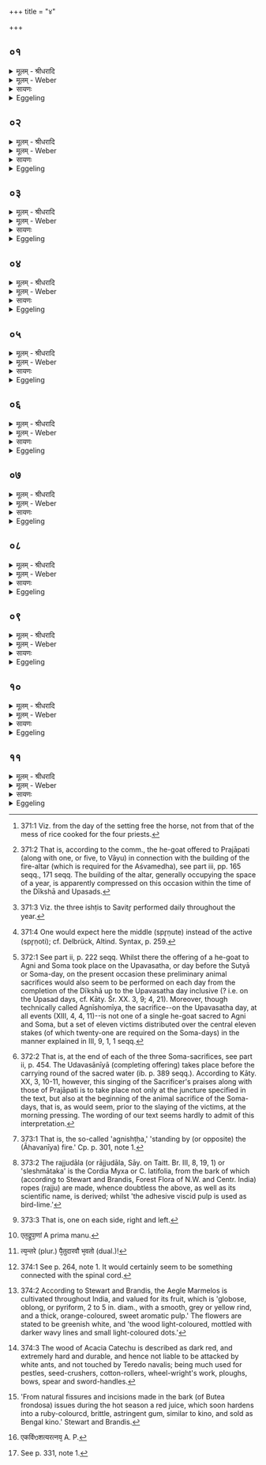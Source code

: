 +++
title = "४"

+++


## ०१
<details><summary>मूलम् - श्रीधरादि</summary>

संवत्सरे᳘ पर्य्य᳘वेते दीक्षा᳘॥  
प्राजापत्य᳘मालभ्यो᳘त्सीदन्ती᳘ष्टयः पुरो᳘हितस्याग्नि᳘षु यजेते᳘त्यु है᳘क ऽआहुः कि᳘मु दीक्षितो᳘ यजेत द्वा᳘दश दीक्षा द्वा᳘दशोपस᳘दस्तिस्रः᳘ सुत्यास्त᳘त्त्रिणव᳘मभिसम्पद्यते[[!!]] व्व᳘ज्ज्रो वै᳘ त्रिणवः᳘ क्षत्त्रम᳘श्वः क्षत्र᳘ᳫँ᳘ राज᳘न्यो व्व᳘ज्ज्रेण ख᳘लु वै᳘ क्षत्र᳘ᳫँ᳘ स्पृतन्तद्व᳘ज्ज्रेणैव᳘ क्षत्त्र᳘ᳫँ᳘ स्पृणोति॥
</details>

<details><summary>मूलम् - Weber</summary>

संवत्सरे᳘ पर्य᳘वेते दीक्षा᳟॥  
प्राजापत्य᳘मालभ्यो᳘त्सीदन्ती᳘ष्टयः पुरो᳘हितस्याग्नि᳘षु यजेते᳘त्यु है᳘क आहुः कि᳘मु दीक्षितो᳘ यजेत द्वा᳘दश दीक्षा द्वा᳘दशोपस᳘दस्तिस्रः᳘ सुत्यास्त᳘त्त्रिणव᳘मभिस᳘म्पद्यते व᳘ज्रो वै᳘ त्रिणवः᳘ क्षत्रम᳘श्वः क्षत्रं᳘ राजॗन्यो व᳘ज्रेण ख᳘लु वै᳘ क्षत्र᳘ᳫं᳘ स्पृतं तद्व᳘ज्रेणैव᳘ क्षत्र᳘ᳫं᳘ स्पृणोति॥
</details>

<details><summary>सायणः</summary>

…
</details>

<details><summary>Eggeling</summary>

1. When the year has expired [^egg_962], the Dīkshā (initiation) takes place. After the slaughtering of the victim sacred to Prajāpati [^egg_963], the (ishṭi) offerings [^egg_964] come to an end. Some, however, say, ‘Let him offer (them) on the fires of his Purohita (court-chaplain). But why should one who is initiated make offering? There are twelve Dīkshā (days), twelve Upasad (days) and three Sutyās (Soma-days), that amounts to the thrice-ninefold (stoma); but the thrice-ninefold, indeed, is a thunderbolt, and the horse is the nobility (kshatra), and the Rājanya is the nobility; and political power (kshatra) is won by the thunderbolt: thus he wins [^egg_965] political power by means of the thunderbolt.

[^egg_962]: 371:1 Viz. from the day of the setting free the horse, not from that of the mess of rice cooked for the four priests.

[^egg_963]: 371:2 That is, according to the comm., the he-goat offered to Prajāpati (along with one, or five, to Vāyu) in connection with the building of the fire-altar (which is required for the Aśvamedha), see part iii, pp. 165 seqq., 171 seqq. The building of the altar, generally occupying the space of a year, is apparently compressed on this occasion within the time of the Dīkshā and Upasads.

[^egg_964]: 371:3 Viz. the three ishṭis to Savitr̥ performed daily throughout the year.

[^egg_965]: 371:4 One would expect here the middle (spr̥ṇute) instead of the active (spr̥ṇoti); cf. Delbrück, Altind. Syntax, p. 259.
</details>

## ०२
<details><summary>मूलम् - श्रीधरादि</summary>

दीक्षणी᳘यायाᳫँ᳭ स᳘ᳫँ᳘स्थितायाम्॥  
(ᳫँ᳭) साय᳘म्वाचि व्वि᳘सृष्टायां व्वीणागणगि᳘न ऽउपसमे᳘ता भवन्ति ता᳘नध्वर्य्युः᳘ सम्प्रे᳘ष्यति व्वी᳘णागणगिन ऽइ᳘त्याह देवै᳘रिमं य᳘जमानᳫँ᳭ स᳘ङ्गायते᳘ति तन्ते त᳘था स᳘ङ्गायन्ति॥
</details>

<details><summary>मूलम् - Weber</summary>

दीक्षणी᳘यायाᳫं स᳘ᳫं᳘स्थितायाम्॥  
सायं᳘ वाचि वि᳘सृष्टायां वीणागणगि᳘न उपसमे᳘ता भवन्ति ता᳘नध्वर्युः᳘ सम्प्रे᳘ष्यति वी᳘णागणगिन इ᳘त्याह देवै᳘रिमं य᳘जमानᳫं सं᳘गायते᳘ति तं ते त᳘था सं᳘गायन्ति॥
</details>

<details><summary>सायणः</summary>

…
</details>

<details><summary>Eggeling</summary>

2. When the Initiation-offering has been completed, and Speech released in the evening, masters

of lute-players have come thither: these the Adhvaryu calls upon, 'Masters of lute-players,' he says, 'sing ye of this Sacrificer along with the gods!' and they accordingly sing of him in that manner--
</details>

## ०३
<details><summary>मूलम् - श्रीधरादि</summary>

(न्त्य᳘) अ᳘हरहर्व्वाचि व्वि᳘सृष्टायाम्॥  
(म) अग्नीषोमी᳘याणामन्ततः᳘ सᳫँ᳭स्था᳘याम्प᳘रित्दृतासु व्व᳘सतीव᳘रीषु तद्य᳘देनन्देवैः᳘ सङ्गा᳘यन्ति देवै᳘रे᳘वैनन्तत्स᳘लोकङ्कुर्व्वन्ति॥
</details>

<details><summary>मूलम् - Weber</summary>

अ᳘हरहर्वाचि वि᳘सृष्टायाम्॥  
अग्नीषोमी᳘याणामन्ततः᳘ संस्था᳘याम् प᳘रिहृतासु व᳘सतीवरीषु तद्य᳘देनं देवैः᳘ संगा᳘यन्ति देवै᳘रेॗवैनं तत्स᳘लोकं कुर्वन्ति॥
</details>

<details><summary>सायणः</summary>

…
</details>

<details><summary>Eggeling</summary>

3. Day by day, after speech has been released, when, on the completion of the Agnīshomīya (animal sacrifices), the Vasatīvarī (water) has been carried round [^egg_966] (the sacrificial ground). The reason why they thus sing of him along with the gods is that they thereby make him share the same world with the gods.

[^egg_966]: 372:1 See part ii, p. 222 seqq. Whilst there the offering of a he-goat to Agni and Soma took place on the Upavasatha, or day before the Sutyā or Soma-day, on the present occasion these preliminary animal sacrifices would also seem to be performed on each day from the completion of the Dīkshā up to the Upavasatha day inclusive (? i.e. on the Upasad days, cf. Kāty. Śr. XX. 3, 9; 4, 21). Moreover, though technically called Agnīshomīya, the sacrifice--on the Upavasatha day, at all events (XIII, 4, 4, 11)--is not one of a single he-goat sacred to Agni and Soma, but a set of eleven victims distributed over the central eleven stakes (of which twenty-one are required on the Soma-days) in the manner explained in III, 9, 1, 1 seqq.
</details>

## ०४
<details><summary>मूलम् - श्रीधरादि</summary>

प्रजा᳘पतिना सुत्या᳘सु॥  
(स्वे) एव᳘मेवा᳘हरहः प᳘रित्दृतास्वेव᳘ व्वसतीव᳘रीषूदवसानी᳘यायामन्ततः स᳘ᳫँ᳘स्थितायान्तद्य᳘देनम्प्रजा᳘पतिना सङ्गा᳘यन्ति प्प्रजा᳘पतिनै᳘वैनन्त᳘दन्ततः स᳘लोकङ्कुर्व्वन्ति॥
</details>

<details><summary>मूलम् - Weber</summary>

प्रजा᳘पतिना सुत्या᳘सु॥  
एव᳘मेवा᳘हरहः प᳘रिहृतास्वेव᳘ वसतीव᳘रीषूदवसानी᳘यायामन्ततः स᳘ᳫं᳘स्थितायां तद्य᳘देनम् प्रजा᳘पतिना संगा᳘यन्ति प्रजा᳘पतिनैॗवैनम् त᳘दन्ततः स᳘लोकं कुर्वन्ति॥
</details>

<details><summary>सायणः</summary>

…
</details>

<details><summary>Eggeling</summary>

4. On the Sutyā-days (they sing of him) along with Prajāpati in the same way day by day, after the Vasatīvarī (water) has been carried round [^egg_967], and the Udavasānīyā (offering) has been finally completed. The reason why they thus sing of him

[^egg_967]: 372:2 That is, at the end of each of the three Soma-sacrifices, see part ii, p. 454. The Udavasānīyā (completing offering) takes place before the carrying round of the sacred water (ib. p. 389 seqq.). According to Kāty. XX, 3, 10-11, however, this singing of the Sacrificer's praises along with those of Prajāpati is to take place not only at the juncture specified in the text, but also at the beginning of the animal sacrifice of the Soma-days, that is, as would seem, prior to the slaying of the victims, at the morning pressing. The wording of our text seems hardly to admit of this interpretation.

along with Prajāpati is that they thereby finally make him share the same world with Prajāpati.
</details>

## ०५
<details><summary>मूलम् - श्रीधरादि</summary>

(न्त्ये᳘) ए᳘कविᳫँ᳭शतिर्य्यू᳘पाः॥  
स᳘र्व्व ऽए᳘कविᳫँ᳭शत्यरत्नयो रा᳘ज्जुदालो ऽग्निष्ठो भ᳘वति पै᳘तुदारवावभि᳘तः ष᳘ड्बैल्वास्त्र᳘य ऽइत्थात्त्र᳘य ऽइत्थात्ष᳘ट् खादिरास्त्र᳘य ऽए᳘वेत्थात्त्र᳘य ऽइत्थात्षट्पा᳘लाशास्त्र᳘य ऽए᳘वेत्थात्त्र᳘य ऽइत्थात्[[!!]]॥
</details>

<details><summary>मूलम् - Weber</summary>

ए᳘कविंशतिर्यू᳘पाः॥  
स᳘र्व ए᳘कविंशत्यरत्नयो रा᳘ज्जुदालोऽग्निष्ठो भ᳘वति पै᳘तुदारवावभि᳘तः ष᳘ड्बैल्वास्त्र᳘य इत्थात्त्र᳘य इत्थात्ष᳘ट् खादिरास्त्र᳘य एॗवेत्थात्त्र᳘य इत्थात्षट् पा᳘लाशास्त्र᳘य एॗवेत्थात्त्र᳘य इत्था᳘त्॥
</details>

<details><summary>सायणः</summary>

…
</details>

<details><summary>Eggeling</summary>

5. There are twenty-one sacrificial stakes, all of them twenty-one cubits long. The central one [^egg_968] is of rajjudāla [^egg_969] wood; on both sides thereof stand two [^egg_970] pītudāru (deodar) ones, six of bilva wood (Aegle Marmelos)--three on this side, and three on that,--six of khadira (Acacia Catechu) wood--three on this side, and three on that,--six of palāśa (Butea frondosa) wood--three on this side, and three on that.

[^egg_968]: 373:1 That is, the so-called 'agnishṭḥa,' 'standing by (or opposite) the (Āhavanīya) fire.' Cp. p. 301, note 1.

[^egg_969]: 373:2 The rajjudāla (or rājjudāla, Sāy. on Taitt. Br. III, 8, 19, 1) or 'sleshmātaka' is the Cordia Myxa or C. latifolia, from the bark of which (according to Stewart and Brandis, Forest Flora of N.W. and Centr. India) ropes (rajju) are made, whence doubtless the above, as well as its scientific name, is derived; whilst 'the adhesive viscid pulp is used as bird-lime.'

[^egg_970]: 373:3 That is, one on each side, right and left.
</details>

## ०६
<details><summary>मूलम् - श्रीधरादि</summary>

(त्त) तद्य᳘देत᳘ ऽएवं यू᳘पा भ᳘वन्ति॥  
प्प्रजा᳘पतेः प्प्राणेषू᳘त्क्रान्ते᳘षु श᳘रीरᳫँ᳭ श्व᳘यितुमध्रियत त᳘स्य यः᳘ श्लेष्मा᳘ ऽऽसीत्स᳘ सार्द्ध᳘ᳫँ᳘ समवद्रु᳘त्य मध्यतो᳘ नस्त ऽउ᳘दभिनत्स᳘ ऽएष व्व᳘नस्प᳘तिरभवद्र᳘ज्जुदालस्त᳘स्मात्स᳘ श्लेष्मणः᳘ श्लेष्म᳘णो हि᳘ सम᳘भवत्ते᳘नै᳘वैनन्त᳘द्रूपेण[[!!]] स᳘मर्द्धयति तद्य᳘त्सो ऽग्निष्ठो भ᳘वति म᳘ध्यम्वा᳘ ऽएतद्यू᳘पानां य᳘दग्निष्ठो म᳘ध्यमेत᳘त्प्राणा᳘नां यन्ना᳘सिके स्व᳘ ऽए᳘वैनन्त᳘दाय᳘तने दधाति॥
</details>

<details><summary>मूलम् - Weber</summary>

तद्य᳘देत᳘ एवं यू᳘पा भ᳘वन्ति॥  
प्रजा᳘पतेः प्राणेषू᳘त्क्रान्तेषु श᳘रीरं श्व᳘यितुमध्रियत त᳘स्य यः᳘ श्लेष्मा᳘सीत्स᳘ सार्ध᳘ᳫं᳘ समवद्रु᳘त्य मध्यतो᳘ नस्त उ᳘दभिनत्स᳘ एष व᳘नस्प᳘तिरभवद्र᳘ज्जुदालस्त᳘स्मात्स᳘ श्लेष्मणाः᳘ श्लेष्म᳘णो हि᳘ सम᳘भवत्ते᳘नैॗवैनं त᳘द्रूपे᳘ण स᳘मर्धयति तद्यॗत्सोऽग्निष्ठो भ᳘वति म᳘ध्यं वा᳘ एतद्यू᳘पानां [^wbr_1] य᳘दग्निष्ठो म᳘ध्यमेत᳘त्प्राणा᳘नां यन्ना᳘सिके स्व᳘ एॗवैनं त᳘दाय᳘तने दधाति॥  

[^wbr_1]: एत᳘द्रूपा᳘णां A prima manu.
</details>

<details><summary>सायणः</summary>

…
</details>

<details><summary>Eggeling</summary>

6. Then as to why these stakes are suchlike. When Prajāpati's vital airs had gone out of him, his body began to swell; and what phlegm there was in it that flowed together and burst forth from inside through the nose, and it became this tree, the rajjudāla, whence it is viscid, for it originated from phlegm: with that form (quality) he thus endows it (the stake). And as to why it is the (stake) standing by the fire, it is because that one is the centre of the stakes, and that nose is the centre of the (channels of the) vital airs: he thus puts it in its own place.
</details>

## ०७
<details><summary>मूलम् - श्रीधरादि</summary>

(त्य᳘) अ᳘थ य᳘दापोम᳘यन्ते᳘ज ऽआ᳘सीत्॥  
(द्यो᳘) यो᳘ गन्धः स᳘ सार्द्ध᳘ᳫँ᳘ समवद्रु᳘त्य चक्षुष्ट ऽउ᳘दभिनत्स᳘ ऽएष व्व᳘नस्प᳘तिरभवत्पी᳘तुदारुस्त᳘स्मात्स᳘ सुरभि᳘र्ग्गन्धाद्धि᳘ सम᳘भवत्त᳘स्मादुज्ज्वलनस्ते᳘जसो हि᳘ सम᳘भवत्ते᳘नै᳘वैनन्त᳘द्रूपे᳘ण स᳘मर्द्धयति तद्यत्ता᳘वभि᳘तो ऽग्निष्ठम्भ᳘वतस्त᳘स्मादिमे᳘ ऽअभि᳘तो ना᳘सिकाञ्च᳘क्षुषी स्व᳘ ऽए᳘वैनौ त᳘दाय᳘तने दधाति॥
</details>

<details><summary>मूलम् - Weber</summary>

अ᳘थ य᳘दापोम᳘यं ते᳘ज आ᳘सीत्॥  
यो᳘ गन्धः स᳘ सार्ध᳘ᳫं᳘ समवद्रु᳘त्य चक्षुष्ट उ᳘दभिनत्स᳘ एष व᳘नस्प᳘तिरभवत्पो᳘तुदारुस्त᳘स्मात्स᳘ सुरभि᳘र्गन्धाद्धि᳘ सम᳘भवत्त᳘स्मादु ज्वलनस्ते᳘जसो हि᳘ सम᳘भवत्ते᳘नैॗवैनं त᳘द्रूपे᳘ण स᳘मर्धयति तद्यत्ता᳘वभि᳘तोऽग्निष्ठम् भ᳘वतस्त᳘स्मादिमे᳘ अभि᳘तो ना᳘सिकां च᳘क्षुषी स्व᳘ एॗवैनौ त᳘दाय᳘तने दधाति॥
</details>

<details><summary>सायणः</summary>

…
</details>

<details><summary>Eggeling</summary>

7. And what watery (liquid) fire, and what fragrance there was, that flowed together and

burst forth from the eye, and became that tree, the pītudāru; whence that (wood) is sweet-smelling, since it originated from fragrance, and whence it is inflammable, since it originated from fire: with that quality he thus endows it. And because these two (pītudāru stakes) are on the two sides of the central one, therefore these two eyes are on the two sides of the nose: he thus puts those two in their own place.
</details>

## ०८
<details><summary>मूलम् - श्रीधरादि</summary>

(त्य᳘) अ᳘थ यत्कु᳘न्तापमा᳘सीत्॥  
(द्यो᳘) यो᳘ मज्जा स᳘ सार्द्ध᳘ᳫँ᳘ समवद्रु᳘त्य श्रोत्रत ऽउ᳘दभिनत्स᳘ ऽएष व्व᳘नस्प᳘तिरभवद्बि᳘ल्वस्त᳘स्मात्त᳘स्यान्तरतः स᳘र्व्वमेव फ᳘लमाद्य᳘म्भवति त᳘स्मादु हारिद्र᳘ ऽइव भवति हारिद्र᳘ ऽइव हि᳘ मज्जा ते᳘नै᳘वैनन्त᳘द्रूपे᳘ण स᳘मर्द्धयत्य᳘न्तरे पै᳘तुदारवौ भ᳘वतो बा᳘ह्ये बैल्वा ऽअ᳘न्तरे हि च᳘क्षुषी बा᳘ह्ये श्रो᳘त्रे स्व᳘ ऽए᳘वैनांस्त᳘दाय᳘तने दधाति॥
</details>

<details><summary>मूलम् - Weber</summary>

अ᳘थ यत्कु᳘न्तापमा᳘सीत्॥  
यो᳘ मज्जा स᳘ सार्ध᳘ᳫं᳘ समवद्रु᳘त्य श्रोत्रत उ᳘दभिनत्स᳘ एष व᳘नस्प᳘तिरभवद्बि᳘ल्वस्त᳘स्मात्त᳘स्यान्तरतः स᳘र्वमेव फ᳘लमाद्य᳘म् भवति त᳘स्मादु हारिद्र᳘ इव भवति हारिद्र᳘ इव हि मज्जा ते᳘नैॗवैनं त᳘द्रूपे᳘ण स᳘मर्धयत्य᳘न्तरे [^wbr_2] पै᳘तुदारुवौ भ᳘वतो बा᳘ह्ये बैल्वा अ᳘न्तरे हि च᳘क्षुषी बा᳘ह्ये श्रो᳘त्रे स्व᳘ एॗवैनांस्त᳘दाय᳘तने दधाति॥  

[^wbr_2]: त्य᳘न्तरे (plur.) पै᳘तुदारवौ भ᳘वतो (dual.)!
</details>

<details><summary>सायणः</summary>

…
</details>

<details><summary>Eggeling</summary>

8. And what 'kuntāpa [^egg_971],' what marrow there was, that flowed together, and burst forth from the ear, and became that tree, the bilva; whence all the fruit of that (tree) is eatable [^egg_972] inside, and whence it (the tree, or wood) is yellowish, for marrow is yellowish: with that quality he thus endows it. The two (sets of) pītudāru (stakes) stand inside, and the bilva ones outside, for the eyes are inside, and the ears outside: he thus puts them in their own place.

[^egg_971]: 374:1 See p. 264, note 1. It would certainly seem to be something connected with the spinal cord.

[^egg_972]: 374:2 According to Stewart and Brandis, the Aegle Marmelos is cultivated throughout India, and valued for its fruit, which is 'globose, oblong, or pyriform, 2 to 5 in. diam., with a smooth, grey or yellow rind, and a thick, orange-coloured, sweet aromatic pulp.' The flowers are stated to be greenish white, and 'the wood light-coloured, mottled with darker wavy lines and small light-coloured dots.'
</details>

## ०९
<details><summary>मूलम् - श्रीधरादि</summary>

(त्य᳘) अ᳘स्थिभ्य ऽए᳘वास्य खदिरः स᳘मभवत्॥  
(त्त᳘) त᳘स्मात्स᳘ दारुणो᳘ बहुसारो᳘ दारुण᳘मिव ह्य᳘स्थि ते᳘नै᳘वैनन्त᳘द्रूपे᳘ण स᳘मर्द्धयत्य᳘न्तरे बैल्वा भ᳘वन्ति बा᳘ह्ये खादिरा ऽअ᳘न्तरे हि᳘ मज्जा᳘नो बा᳘ह्यान्य᳘स्थीनि स्व᳘ ऽए᳘वैनांस्त᳘दाय᳘तने दधाति॥
</details>

<details><summary>मूलम् - Weber</summary>

अ᳘स्थिभ्य एॗवास्य खदिरः स᳘मभवत्॥  
त᳘स्मात्स᳘ दारुणो᳘ बहुसारो᳘ दारुण᳘मिव ह्य᳘स्थि ते᳘नैॗवैनं त᳘द्रूपे᳘ण स᳘मर्धयत्य᳘न्तरे बैल्वा भ᳘वन्ति बा᳘ह्ये खादिरा अ᳘न्तरे हि᳘ मज्जा᳘नो बा᳘ह्यान्य᳘स्थीनि स्व᳘ एॗवैनांस्त᳘दाय᳘तने दधाति॥
</details>

<details><summary>सायणः</summary>

…
</details>

<details><summary>Eggeling</summary>

9. From his (Prajāpati's) bones the khadira, was produced, whence that (tree) is hard and of great strength [^egg_973], for hard, as it were, is bone: with that quality he thus endows it. The bilva (stakes) are

[^egg_973]: 374:3 The wood of Acacia Catechu is described as dark red, and extremely hard and durable, and hence not liable to be attacked by white ants, and not touched by Teredo navalis; being much used for pestles, seed-crushers, cotton-rollers, wheel-wright's work, ploughs, bows, spear and sword-handles.

inside, and the khadira ones outside, for inside is the marrow, and outside the bones: he thus puts them in their own place.
</details>

## १०
<details><summary>मूलम् - श्रीधरादि</summary>

माᳫँ᳭से᳘भ्य ऽए᳘वास्य पलाशः स᳘मभवत्॥  
(त्त᳘) त᳘स्मात्स᳘ बहुरसो लो᳘हितरसो लो᳘हितमिव हि᳘ माᳫँ᳭सन्ते᳘नै᳘वैनं त᳘द्रूपे᳘ण स᳘मर्द्धयत्य᳘न्तरे खादिरा भ᳘वन्ति बा᳘ह्ये पा᳘लाशा ऽअ᳘न्तराणि ह्य᳘स्थीनि बा᳘ह्यानि माᳫँ᳭सा᳘नि स्व᳘ ऽए᳘वैनांस्त᳘दाय᳘तने दधाति॥
</details>

<details><summary>मूलम् - Weber</summary>

मांसे᳘भ्य एॗवास्य पलाशः स᳘मभवत्॥  
त᳘स्मात्स᳘ बहुरसो लो᳘हितरसो लो᳘हितमिव हि᳘ मांसं ते᳘नैॗवैनं त᳘द्रूपे᳘ण स᳘मर्धयत्य᳘न्तरे खादिरा भ᳘वन्ति बा᳘ह्ये पा᳘लाश अ᳘न्तराणि ह्य᳘स्थीनि बा᳘ह्यानि मांसा᳘नि स्व᳘ एॗवैनांस्त᳘दाय᳘तने दधाति॥
</details>

<details><summary>सायणः</summary>

…
</details>

<details><summary>Eggeling</summary>

10. From his flesh the palāśa was produced, whence that (tree) has much juice, and (that) red juice [^egg_974], for red, as it were, is flesh: with that quality he thus endows it. The khadira (stakes) are inside, and the palāśa ones outside, for inside are the bones, and outside is the flesh: he thus puts them in their own place.

[^egg_974]: 'From natural fissures and incisions made in the bark (of Butea frondosa) issues during the hot season a red juice, which soon hardens into a ruby-colourcd, brittle, astringent gum, similar to kino, and sold as Bengal kino.' Stewart and Brandis.
</details>

## ११
<details><summary>मूलम् - श्रीधरादि</summary>

(त्य᳘) अ᳘थ यदे᳘कविᳫँ᳭शतिर्भ᳘वन्ति॥  
(न्त्ये᳘) ए᳘कविᳫँ᳭शत्यरत्नय᳘ ऽएकविᳫँ᳭शो वा᳘ ऽएष य᳘ ऽएष त᳘पति द्वा᳘दश मा᳘साः प᳘ञ्चर्त्त᳘वस्त्र᳘य ऽइमे᳘ लोका᳘ ऽअसा᳘वादित्य᳘ ऽएकविᳫँ᳭शः सो ऽश्वमेध᳘ ऽएष᳘ प्प्रजा᳘पतिरेव᳘मेत᳘म्प्रजा᳘पतिं यज्ञ᳘ङ्कृत्स्न᳘ᳫँ᳘ सᳫँ᳭स्कृ᳘त्य त᳘स्मिन्ने᳘कविᳫँ᳭शतिमग्नीषोमी᳘यान्पशूना᳘लभते ते᳘षाᳫँ᳭ समानङ्कर्म्मे᳘त्येत᳘त्पूर्व्वेद्युः क᳘र्म्म॥
</details>
<details><summary>मूलम् - Weber</summary>

अ᳘थ यदे᳘कविंशतिर्भ᳘वन्ति॥  
ए᳘कविंशत्यरत्नय [^wbr_3] एकविंशो वा᳘ एष त᳘पति द्वा᳘दश मा᳘साः प᳘ञ्चर्त᳘वस्त्र᳘य इमे᳘ लोका᳘ असा᳘वादित्य᳘ एकविंॗशः सोऽश्वमेध᳘ एष᳘ प्रजा᳘पतिरेव᳘मेत᳘म् प्रजा᳘पतिं यज्ञं᳘ कृत्स्न᳘ᳫं᳘ संस्कृ᳘त्य त᳘स्मिन्ने᳘कविंशतिमग्नीषोमी᳘यान्पशूना᳘लभते ते᳘षाᳫं समानं कर्मे᳘त्येत᳘त्पूर्वेद्युः क᳘र्म॥  

[^wbr_3]: एकविंᳫशत्यरत्नय᳘ A. P.
</details>

<details><summary>सायणः</summary>

…
</details>
<details><summary>Eggeling</summary>

11. And as to why there are twenty-one (stakes), twenty-one cubits long,--twenty-one-fold, indeed, is he that shines yonder [^egg_975]--there are twelve months, five seasons, these three worlds, and yonder sun is the twenty-first, and he is the Aśvamedha, and this Prajāpati. Having thus completely restored this Prajāpati, the sacrifice, he therein seizes twenty-one Agnīshomīya victims: for these there is one and the same performance, and this is the performance of the day before (the first Sutyā).

[^egg_975]: See p. 331, note 1.
</details>

